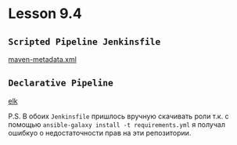# Lesson 9.4

## `Scripted Pipeline Jenkinsfile`
[maven-metadata.xml](https://github.com/cryptowebsite/devops-netology/blob/main/Jenkinsfile)

## `Declarative Pipeline`
[elk](https://github.com/cryptowebsite/elk)


P.S. В обоих `Jenkinsfile` пришлось вручную скачивать роли т.к. с помощью `ansible-galaxy install -t requirements.yml` я получал ошибкуо о недостаточности прав на эти репозитории.